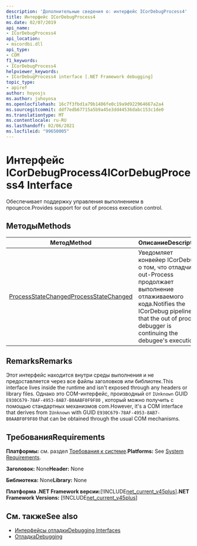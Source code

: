 ```yaml
---
description: 'Дополнительные сведения о: интерфейс ICorDebugProcess4'
title: Интерфейс ICorDebugProcess4
ms.date: 02/07/2019
api_name:
- ICorDebugProcess4
api_location:
- mscordbi.dll
api_type:
- COM
f1_keywords:
- ICorDebugProcess4
helpviewer_keywords:
- ICorDebugProcess4 interface [.NET Framework debugging]
topic_type:
- apiref
author: hoyosjs
ms.author: juhoyosa
ms.openlocfilehash: 16c7f3fbd1a79b1406fe0c19a9d922964667a2a4
ms.sourcegitcommit: ddf7edb67715a5b9a45e3dd44536dabc153c1de0
ms.translationtype: MT
ms.contentlocale: ru-RU
ms.lasthandoff: 02/06/2021
ms.locfileid: "99650005"
---
```

# <a name="icordebugprocess4-interface"></a><span data-ttu-id="1378f-103">Интерфейс ICorDebugProcess4</span><span class="sxs-lookup"><span data-stu-id="1378f-103">ICorDebugProcess4 Interface</span></span>

<span data-ttu-id="1378f-104">Обеспечивает поддержку управления выполнением в процессе.</span><span class="sxs-lookup"><span data-stu-id="1378f-104">Provides support for out of process execution control.</span></span>

## <a name="methods"></a><span data-ttu-id="1378f-105">Методы</span><span class="sxs-lookup"><span data-stu-id="1378f-105">Methods</span></span>

| <span data-ttu-id="1378f-106">Метод</span><span class="sxs-lookup"><span data-stu-id="1378f-106">Method</span></span>                                                                 | <span data-ttu-id="1378f-107">Описание</span><span class="sxs-lookup"><span data-stu-id="1378f-107">Description</span></span>                                                                                             |
| ---------------------------------------------------------------------- | ------------------------------------------------------------------------------------------------------- |
| [<span data-ttu-id="1378f-108">ProcessStateChanged</span><span class="sxs-lookup"><span data-stu-id="1378f-108">ProcessStateChanged</span></span>](icordebugprocess4-processstatechanged-method.md) | <span data-ttu-id="1378f-109">Уведомляет конвейер ICorDebug о том, что отладчик out-Process продолжает выполнение отлаживаемого кода.</span><span class="sxs-lookup"><span data-stu-id="1378f-109">Notifies the ICorDebug pipeline that the out of process debugger is continuing the debugee's execution.</span></span> |

## <a name="remarks"></a><span data-ttu-id="1378f-110">Remarks</span><span class="sxs-lookup"><span data-stu-id="1378f-110">Remarks</span></span>

<span data-ttu-id="1378f-111">Этот интерфейс находится внутри среды выполнения и не предоставляется через все файлы заголовков или библиотек.</span><span class="sxs-lookup"><span data-stu-id="1378f-111">This interface lives inside the runtime and isn't exposed through any headers or library files.</span></span> <span data-ttu-id="1378f-112">Однако это COM-интерфейс, производный от `IUnknown` GUID `E930C679-78AF-4953-8AB7-B0AABF0F9F80` , который можно получить с помощью стандартных механизмов com.</span><span class="sxs-lookup"><span data-stu-id="1378f-112">However, it's a COM interface that derives from `IUnknown` with GUID `E930C679-78AF-4953-8AB7-B0AABF0F9F80` that can be obtained through the usual COM mechanisms.</span></span>

## <a name="requirements"></a><span data-ttu-id="1378f-113">Требования</span><span class="sxs-lookup"><span data-stu-id="1378f-113">Requirements</span></span>

<span data-ttu-id="1378f-114">**Платформы:** см. раздел [Требования к системе](../../get-started/system-requirements.md).</span><span class="sxs-lookup"><span data-stu-id="1378f-114">**Platforms:** See [System Requirements](../../get-started/system-requirements.md).</span></span>

<span data-ttu-id="1378f-115">**Заголовок:** None</span><span class="sxs-lookup"><span data-stu-id="1378f-115">**Header:** None</span></span>

<span data-ttu-id="1378f-116">**Библиотека:** None</span><span class="sxs-lookup"><span data-stu-id="1378f-116">**Library:** None</span></span>

<span data-ttu-id="1378f-117">**Платформа .NET Framework версии:**[!INCLUDE[net_current_v45plus](../../../../includes/net-current-v20plus-md.md)]</span><span class="sxs-lookup"><span data-stu-id="1378f-117">**.NET Framework Versions:** [!INCLUDE[net_current_v45plus](../../../../includes/net-current-v20plus-md.md)]</span></span>

## <a name="see-also"></a><span data-ttu-id="1378f-118">См. также</span><span class="sxs-lookup"><span data-stu-id="1378f-118">See also</span></span>

- [<span data-ttu-id="1378f-119">Интерфейсы отладки</span><span class="sxs-lookup"><span data-stu-id="1378f-119">Debugging Interfaces</span></span>](debugging-interfaces.md)
- [<span data-ttu-id="1378f-120">Отладка</span><span class="sxs-lookup"><span data-stu-id="1378f-120">Debugging</span></span>](index.md)
